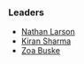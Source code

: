 ### Leaders
* [Nathan Larson](mailto:nathan.larson@owasp.org)
* [Kiran Sharma](mailto:Kiransnandu@gmail.com)
* [Zoa Buske](mailto:zoa.buske@owasp.org)

